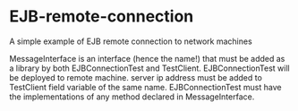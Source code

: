 # EJB-remote-connection
A simple example of EJB remote connection to network machines

MessageInterface is an interface (hence the name!) that must be added as a library by both EJBConnectionTest and TestClient.
EJBConnectionTest will be deployed to remote machine.
server ip address must be added to TestClient field variable of the same name.
EJBConnectionTest must have the implementations of any method declared in MessageInterface.

